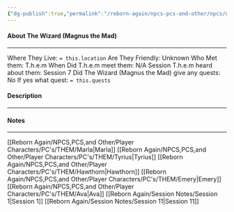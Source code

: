 ```yaml
---
{"dg-publish":true,"permalink":"/reborn-again/npcs-pcs-and-other/npcs/no/the-wizard-magnus-the-mad/"}
---
```



#### About The Wizard (Magnus the Mad)
---
Where They Live: `= this.location`
Are They Friendly: Unknown
Who Met them: T.h.e.m
When Did T.h.e.m meet them: N/A
Session T.h.e.m heard about them: Session 7
Did The Wizard (Magnus the Mad) give any quests: No
	If yes what quest: `= this.quests`


#### Description


---

#### Notes
---
[[Reborn Again/NPCS,PCS,and Other/Player Characters/PC's/THEM/Marla\|Marla]] [[Reborn Again/NPCS,PCS,and Other/Player Characters/PC's/THEM/Tyrius\|Tyrius]] [[Reborn Again/NPCS,PCS,and Other/Player Characters/PC's/THEM/Hawthorn\|Hawthorn]] [[Reborn Again/NPCS,PCS,and Other/Player Characters/PC's/THEM/Emery\|Emery]] [[Reborn Again/NPCS,PCS,and Other/Player Characters/PC's/THEM/Ava\|Ava]] 
[[Reborn Again/Session Notes/Session 1\|Session 1]] 
[[Reborn Again/Session Notes/Session 11\|Session 11]]



